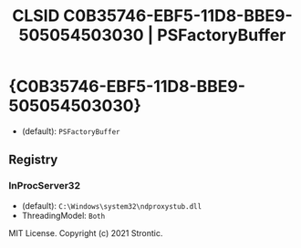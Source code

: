 ﻿---
title: "CLSID C0B35746-EBF5-11D8-BBE9-505054503030 | PSFactoryBuffer"
excerpt: What is COM-Object CLSID C0B35746-EBF5-11D8-BBE9-505054503030?
---

# {C0B35746-EBF5-11D8-BBE9-505054503030}

* (default): `PSFactoryBuffer`

## Registry


### InProcServer32

* (default): `C:\Windows\system32\ndproxystub.dll`
* ThreadingModel: `Both`

MIT License. Copyright (c) 2021 Strontic.


